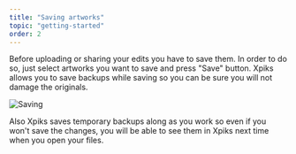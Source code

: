 ```yaml
---
title: "Saving artworks"
topic: "getting-started"
order: 2
---
```


Before uploading or sharing your edits you have to save them. In order to do so, just select artworks you want to save and press "Save" button. Xpiks allows you to save backups while saving so you can be sure you will not damage the originals.

<p>
  <img alt="Saving" src="{{site.url}}/images/tutorials/getting-started/artwork-saving.gif" class="small-12 large-12" />
</p>

Also Xpiks saves temporary backups along as you work so even if you won't save the changes, you will be able to see them in Xpiks next time when you open your files.